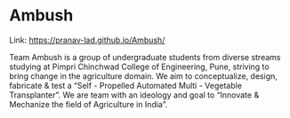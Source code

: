 # Ambush
Link: https://pranav-lad.github.io/Ambush/

Team Ambush is a group of undergraduate students from diverse streams studying at Pimpri Chinchwad College of Engineering, Pune, striving to bring change in the agriculture domain. We aim to conceptualize, design, fabricate & test a “Self - Propelled Automated Multi - Vegetable Transplanter”. We are team with an ideology and goal to “Innovate & Mechanize the field of Agriculture in India”.
